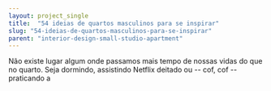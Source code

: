 ```yaml
---
layout: project_single
title:  "54 ideias de quartos masculinos para se inspirar"
slug: "54-ideias-de-quartos-masculinos-para-se-inspirar"
parent: "interior-design-small-studio-apartment"
---
```

Não existe lugar algum onde passamos mais tempo de nossas vidas do que no quarto. Seja dormindo, assistindo Netflix deitado ou -- cof, cof -- praticando a